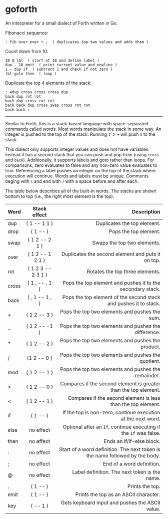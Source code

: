 # goforth

An interpreter for a small dialect of Forth written in Go.

Fibonacci sequence:
```
: fib over over + ;  ( duplicates top two values and adds them )
```

Count down from 10:
```
10 @ lbl  ( start at 10 and define label )
dup . 10 emit  ( print current value and newline )
1 - dup if  ( subtract 1 and check if not zero )
lbl goto then  ( loop )
```

Duplicate the top 4 elements of the stack:
```
: 4dup cross cross cross dup 
back dup rot rot 
back dup cross rot rot 
back back dup cross swap cross rot rot 
back back ;
```

---

Similar to Forth, this is a stack-based language with space-separated commands called _words_. Most words manipulate the stack in some way. An integer is pushed to the top of the stack. Running `1 2 +` will push `3` to the stack.

This dialect only supports integer values and does not have variables. Instead it has a second stack that you can push and pop from (using `cross` and `back`). Additionally, it supports labels and goto rather than loops. For comparisons, zero evaluates to false and any non-zero value evaluates to true. Referencing a label pushes an integer on the top of the stack where execution will continue. Words and labels must be unique. Comments beging with `(` and end with `)` with a space before and after each.

The table below describes all of the built-in words. The stacks are shown bottom to top (i.e., the right most element is the top).

| Word       | Stack effect          | Description |
| ------------- |:-------------:| -----:|
| dup      | ( 1 -- 1 1 ) | Duplicates the top element. |
| drop     | ( 1 -- )  | Pops the top element. |
| swap | ( 1 2 -- 2 1 )    | Swaps the top two elements. |
| over      | ( 1 2 -- 1 2 1 ) | Duplicates the second element and puts it on top. |
| rot     | ( 1 2 3 -- 2 3 1 )  | Rotates the top three elements. |
| cross      | ( 1 , -- , 1 ) | Pops the top element and pushes it to the secondary stack. |
| back     | ( , 1 -- 1 , )  | Pops the top element of the second stack and pushes it to stack. |
| + | ( 1 2 -- 3 )  | Pops the top two elements and pushes the sum. |
| - | ( 1 2 -- -1 )  | Pops the top two elements and pushes the difference. |
| * | ( 1 2 -- 2 )  | Pops the top two elements and pushes the product. |
| / | (1 2 -- 0 )  | Pops the top two elements and pushes the quotient. |
| mod | ( 1 2 -- 1 ) | Pops the top two elements and pushes the remainder. |
| >     | ( 1 2 -- 0 )  | Compares if the second element is greater than the top element. |
| < | ( 1 2 -- 1 ) | Compares if the second element is less than the top element. |
| if | ( 1 -- ) | If the top is non-zero, continue execution at the next word. |
| else | no effect | Optional after an `If`, continue executing if the `If` was false.  |
| then | no effect | Ends an if/if-else block. |
| : | no effect | Start of a word definition. The next token is the name followed by the body. |
| ; | no effect | End of a word definition. |
| @ | no effect | Label definition. The next token is the name. |
| . | ( 1 -- ) | Prints the top. |
| emit | ( 1 -- ) | Prints the top as an ASCII character. |
| key | ( -- 1 ) | Gets keyboard input and pushes the ASCII value. |
